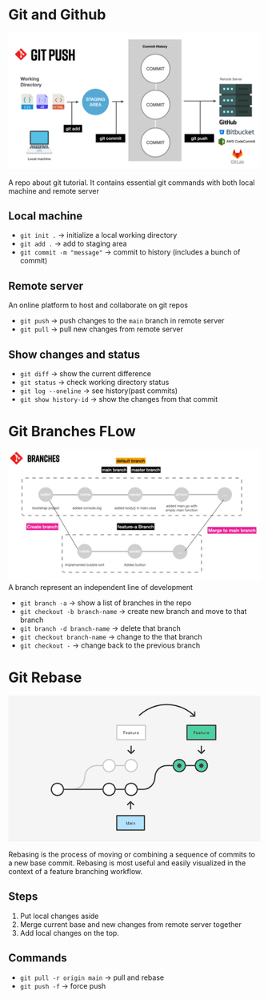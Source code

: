 # Git and Github 
![home](./assets/git-flow.PNG)

A repo about git tutorial. It contains essential git commands with both local machine and remote server

## Local machine
- `git init .` -> initialize a local working directory
- `git add .` -> add to staging area
- `git commit -m "message"` -> commit to history (includes a bunch of commit)

## Remote server
An online platform to host and collaborate on git repos

- `git push` -> push changes to the `main` branch in remote server
- `git pull` -> pull new changes from remote server

## Show changes and status
- `git diff` -> show the current difference
- `git status` -> check working directory status
- `git log --oneline` -> see history(past commits)
- `git show history-id` -> show the changes from that commit

# Git Branches FLow
![home](./assets/flow-of-branches.png)
A branch represent an independent line of development

- `git branch -a` -> show a list of branches in the repo
- `git checkout -b branch-name` -> create new branch and move to that branch
- `git branch -d branch-name` -> delete that branch
- `git checkout branch-name` -> change to the that branch
- `git checkout -` -> change back to the previous branch

# Git Rebase
![home](./assets/git-rebase.png)

Rebasing is the process of moving or combining a sequence of commits to a new base commit. Rebasing is most useful and easily visualized in the context of a feature branching workflow.

## Steps
1. Put local changes aside
2. Merge current base and new changes from remote server together
3. Add local changes on the top.

## Commands
- `git pull -r origin main` -> pull and rebase
- `git push -f` -> force push
